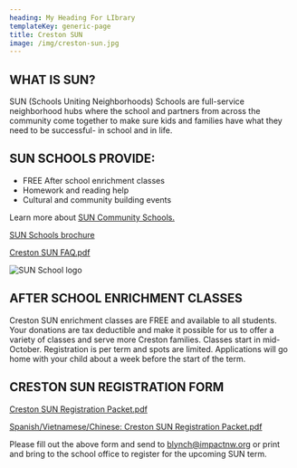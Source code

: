```yaml
---
heading: My Heading For LIbrary
templateKey: generic-page
title: Creston SUN
image: /img/creston-sun.jpg
---
```

## WHAT IS SUN?

SUN (Schools Uniting Neighborhoods) Schools are full-service neighborhood hubs where the school and partners from across the community come together to make sure kids and families have what they need to be successful- in school and in life.

## SUN SCHOOLS PROVIDE:

* FREE After school enrichment classes
* Homework and reading help
* Cultural and community building events

Learn more about [SUN Community Schools.](https://www.multco.us/sun/sun-community-schools)

[SUN Schools brochure](https://multco-web7-psh-files-usw2.s3-us-west-2.amazonaws.com/s3fs-public/suncs_flyer_program_overview_Aug15%20%282%29.pdf)

[Creston SUN FAQ.pdf](https://www.pps.net/cms/lib/OR01913224/Centricity/Domain/542/Creston%20SUN%20FAQ.pdf)

![SUN School logo](/img/sun.gif)

## AFTER SCHOOL ENRICHMENT CLASSES

Creston SUN enrichment classes are FREE and available to all students. Your donations are tax deductible and make it possible for us to offer a variety of classes and serve more Creston families. Classes start in mid-October. Registration is per term and spots are limited. Applications will go home with your child about a week before the start of the term.

## CRESTON SUN REGISTRATION FORM

[Creston SUN Registration Packet.pdf](https://www.pps.net/cms/lib/OR01913224/Centricity/Domain/542/Creston%20SUN%202023%20Registration%20Packet.pdf)

[Spanish/Vietnamese/Chinese: Creston SUN Registration Packet.pdf](https://forms.gle/eRmGehXga7FwHwCq5)

Please fill out the above form and send to blynch@impactnw.org or print and bring to the school office to register for the upcoming SUN term.